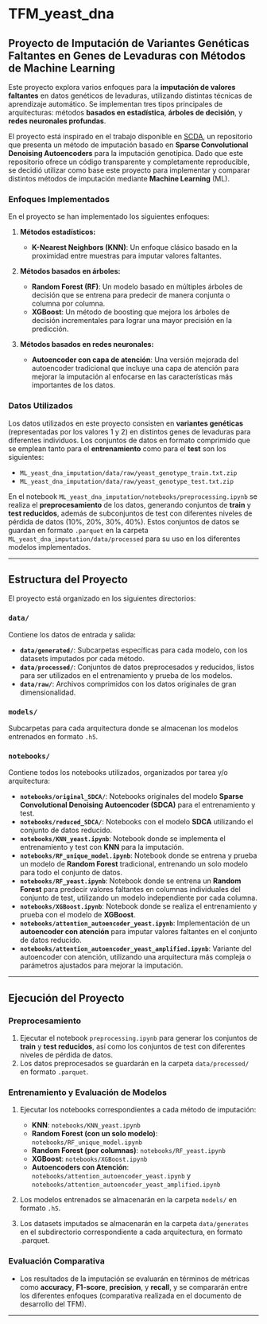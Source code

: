# TFM_yeast_dna
## Proyecto de Imputación de Variantes Genéticas Faltantes en Genes de Levaduras con Métodos de Machine Learning

Este proyecto explora varios enfoques para la **imputación de valores faltantes** en datos genéticos de levaduras, utilizando distintas técnicas de aprendizaje automático. Se implementan tres tipos principales de arquitecturas: métodos **basados en estadística**, **árboles de decisión**, y **redes neuronales profundas**.

El proyecto está inspirado en el trabajo disponible en [SCDA](https://github.com/work-hard-play-harder/SCDA), un repositorio que presenta un método de imputación basado en **Sparse Convolutional Denoising Autoencoders** para la imputación genotípica. Dado que este repositorio ofrece un código transparente y completamente reproducible, se decidió utilizar como base este proyecto para implementar y comparar distintos métodos de imputación mediante **Machine Learning** (ML).

### Enfoques Implementados

En el proyecto se han implementado los siguientes enfoques:

1. **Métodos estadísticos:**
   - **K-Nearest Neighbors (KNN)**: Un enfoque clásico basado en la proximidad entre muestras para imputar valores faltantes.

2. **Métodos basados en árboles:**
   - **Random Forest (RF)**: Un modelo basado en múltiples árboles de decisión que se entrena para predecir de manera conjunta o columna por columna.
   - **XGBoost**: Un método de boosting que mejora los árboles de decisión incrementales para lograr una mayor precisión en la predicción.

3. **Métodos basados en redes neuronales:**
   - **Autoencoder con capa de atención**: Una versión mejorada del autoencoder tradicional que incluye una capa de atención para mejorar la imputación al enfocarse en las características más importantes de los datos.

### Datos Utilizados

Los datos utilizados en este proyecto consisten en **variantes genéticas** (representadas por los valores 1 y 2) en distintos genes de levaduras para diferentes individuos. Los conjuntos de datos en formato comprimido que se emplean tanto para el **entrenamiento** como para el **test** son los siguientes:

- `ML_yeast_dna_imputation/data/raw/yeast_genotype_train.txt.zip`
- `ML_yeast_dna_imputation/data/raw/yeast_genotype_test.txt.zip`

En el notebook `ML_yeast_dna_imputation/notebooks/preprocessing.ipynb` se realiza el **preprocesamiento** de los datos, generando conjuntos de **train** y **test reducidos**, además de subconjuntos de test con diferentes niveles de pérdida de datos (10%, 20%, 30%, 40%). Estos conjuntos de datos se guardan en formato `.parquet` en la carpeta `ML_yeast_dna_imputation/data/processed` para su uso en los diferentes modelos implementados.

---

## Estructura del Proyecto

El proyecto está organizado en los siguientes directorios:

### **`data/`** 
Contiene los datos de entrada y salida:

- **`data/generated/`**: Subcarpetas específicas para cada modelo, con los datasets imputados por cada método.
- **`data/processed/`**: Conjuntos de datos preprocesados y reducidos, listos para ser utilizados en el entrenamiento y prueba de los modelos.
- **`data/raw/`**: Archivos comprimidos con los datos originales de gran dimensionalidad.

### **`models/`** 
Subcarpetas para cada arquitectura donde se almacenan los modelos entrenados en formato `.h5`.

### **`notebooks/`** 
Contiene todos los notebooks utilizados, organizados por tarea y/o arquitectura:

- **`notebooks/original_SDCA/`**: Notebooks originales del modelo **Sparse Convolutional Denoising Autoencoder (SDCA)** para el entrenamiento y test.
- **`notebooks/reduced_SDCA/`**: Notebooks con el modelo **SDCA** utilizando el conjunto de datos reducido.
- **`notebooks/KNN_yeast.ipynb`**: Notebook donde se implementa el entrenamiento y test con **KNN** para la imputación.
- **`notebooks/RF_unique_model.ipynb`**: Notebook donde se entrena y prueba un modelo de **Random Forest** tradicional, entrenando un solo modelo para todo el conjunto de datos.
- **`notebooks/RF_yeast.ipynb`**: Notebook donde se entrena un **Random Forest** para predecir valores faltantes en columnas individuales del conjunto de test, utilizando un modelo independiente por cada columna.
- **`notebooks/XGBoost.ipynb`**: Notebook donde se realiza el entrenamiento y prueba con el modelo de **XGBoost**.
- **`notebooks/attention_autoencoder_yeast.ipynb`**: Implementación de un **autoencoder con atención** para imputar valores faltantes en el conjunto de datos reducido.
- **`notebooks/attention_autoencoder_yeast_amplified.ipynb`**: Variante del autoencoder con atención, utilizando una arquitectura más compleja o parámetros ajustados para mejorar la imputación.

---

## Ejecución del Proyecto

### Preprocesamiento
1. Ejecutar el notebook `preprocessing.ipynb` para generar los conjuntos de **train** y **test reducidos**, así como los conjuntos de test con diferentes niveles de pérdida de datos.
2. Los datos preprocesados se guardarán en la carpeta `data/processed/` en formato `.parquet`.

### Entrenamiento y Evaluación de Modelos
1. Ejecutar los notebooks correspondientes a cada método de imputación:
   - **KNN**: `notebooks/KNN_yeast.ipynb`
   - **Random Forest (con un solo modelo)**: `notebooks/RF_unique_model.ipynb`
   - **Random Forest (por columnas)**: `notebooks/RF_yeast.ipynb`
   - **XGBoost**: `notebooks/XGBoost.ipynb`
   - **Autoencoders con Atención**: `notebooks/attention_autoencoder_yeast.ipynb` y `notebooks/attention_autoencoder_yeast_amplified.ipynb`
   
2. Los modelos entrenados se almacenarán en la carpeta `models/` en formato `.h5`.
2. Los datasets imputados se almacenarán en la carpeta `data/generates` en el subdirectorio correspondiente a cada arquitectura, en formato .parquet.

### Evaluación Comparativa
- Los resultados de la imputación se evaluarán en términos de métricas como **accuracy**, **F1-score**, **precision**, y **recall**, y se compararán entre los diferentes enfoques (comparativa realizada en el documento de desarrollo del TFM).

---





